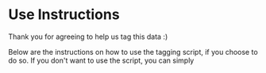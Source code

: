 # Use Instructions

Thank you for agreeing to help us tag this data :) 

Below are the instructions on how to use the tagging script, if you choose to do so. If you don't want to use the script, you can simply 